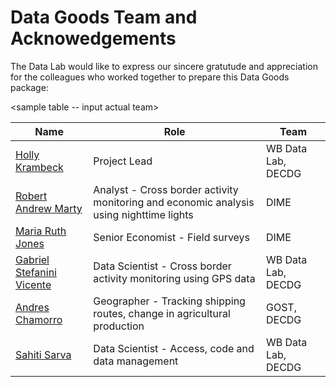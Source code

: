 # Data Goods Team and Acknowedgements

The Data Lab would like to express our sincere gratutude and appreciation for the colleagues who worked together to prepare this Data Goods package:

<sample table -- input actual team>

| **Name**                                                     | **Role**                                                                                | **Team**           |
| ------------------------------------------------------------ | --------------------------------------------------------------------------------------- | ------------------ |
| [Holly Krambeck](mailto:hkrambeck%40worldbank.org)           | Project Lead                                                                            | WB Data Lab, DECDG |
| [Robert Andrew Marty](mailto:rmarty%40worldbank.org)         | Analyst - Cross border activity monitoring and economic analysis using nighttime lights | DIME               |
| [Maria Ruth Jones](mailto:mjones5%40worldbank.org)           | Senior Economist - Field surveys                                                        | DIME               |
| [Gabriel Stefanini Vicente](mailto:gvicente%40worldbank.org) | Data Scientist - Cross border activity monitoring using GPS data                        | WB Data Lab, DECDG |
| [Andres Chamorro](mailto:achamorroelizond%40worldbank.org)   | Geographer - Tracking shipping routes, change in agricultural production                | GOST, DECDG        |
| [Sahiti Sarva](mailto:ssarva%40worldbank.org)                | Data Scientist - Access, code and data management                                       | WB Data Lab, DECDG |

